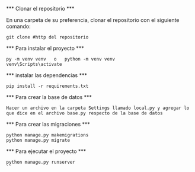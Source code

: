 *** Clonar el repositorio ***

En una carpeta de su preferencia, clonar el repositorio con el siguiente comando:
```
git clone #http del repositorio
```

*** Para instalar el proyecto ***

```
py -m venv venv   o   python -m venv venv
venv\Scripts\activate
```
*** instalar las dependencias ***
```
pip install -r requirements.txt
```
*** Para crear la base de datos ***
```
Hacer un archivo en la carpeta Settings llamado local.py y agregar lo que dice en el archivo base.py respecto de la base de datos
```
*** Para crear las migraciones ***
```
python manage.py makemigrations
python manage.py migrate
```

*** Para ejecutar el proyecto ***
```
python manage.py runserver
``